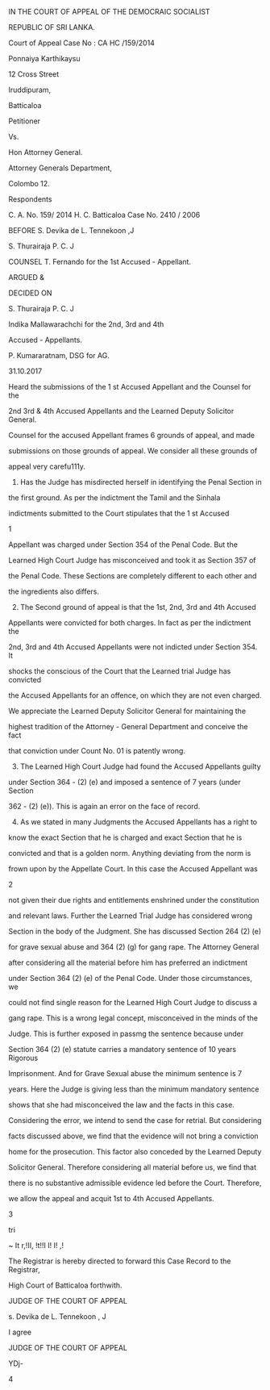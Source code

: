 IN THE COURT OF APPEAL OF THE DEMOCRAIC SOCIALIST

REPUBLIC OF SRI LANKA.

Court of Appeal Case No : CA HC /159/2014

Ponnaiya Karthikaysu

12 Cross Street

Iruddipuram,

Batticaloa

Petitioner

Vs.

Hon Attorney General.

Attorney Generals Department,

Colombo 12.

Respondents

C. A. No. 159/ 2014 H. C. Batticaloa Case No. 2410 / 2006

BEFORE S. Devika de L. Tennekoon ,J

S. Thurairaja P. C. J

COUNSEL T. Fernando for the 1st Accused - Appellant.

ARGUED &

DECIDED ON

S. Thurairaja P. C. J

Indika Mallawarachchi for the 2nd, 3rd and 4th

Accused - Appellants.

P. Kumararatnam, DSG for AG.

31.10.2017

Heard the submissions of the 1 st Accused Appellant and the Counsel for the

2nd 3rd & 4th Accused Appellants and the Learned Deputy Solicitor General.

Counsel for the accused Appellant frames 6 grounds of appeal, and made

submissions on those grounds of appeal. We consider all these grounds of

appeal very carefu111y.

1. Has the Judge has misdirected herself in identifying the Penal Section in

the first ground. As per the indictment the Tamil and the Sinhala

indictments submitted to the Court stipulates that the 1 st Accused

1

Appellant was charged under Section 354 of the Penal Code. But the

Learned High Court Judge has misconceived and took it as Section 357 of

the Penal Code. These Sections are completely different to each other and

the ingredients also differs.

2. The Second ground of appeal is that the 1st, 2nd, 3rd and 4th Accused

Appellants were convicted for both charges. In fact as per the indictment the

2nd, 3rd and 4th Accused Appellants were not indicted under Section 354. It

shocks the conscious of the Court that the Learned trial Judge has convicted

the Accused Appellants for an offence, on which they are not even charged.

We appreciate the Learned Deputy Solicitor General for maintaining the

highest tradition of the Attorney - General Department and conceive the fact

that conviction under Count No. 01 is patently wrong.

3. The Learned High Court Judge had found the Accused Appellants guilty

under Section 364 - (2) (e) and imposed a sentence of 7 years (under Section

362 - (2) (e)). This is again an error on the face of record.

4. As we stated in many Judgments the Accused Appellants has a right to

know the exact Section that he is charged and exact Section that he is

convicted and that is a golden norm. Anything deviating from the norm is

frown upon by the Appellate Court. In this case the Accused Appellant was

2

not given their due rights and entitlements enshrined under the constitution

and relevant laws. Further the Learned Trial Judge has considered wrong

Section in the body of the Judgment. She has discussed Section 264 (2) (e)

for grave sexual abuse and 364 (2) (g) for gang rape. The Attorney General

after considering all the material before him has preferred an indictment

under Section 364 (2) (e) of the Penal Code. Under those circumstances, we

could not find single reason for the Learned High Court Judge to discuss a

gang rape. This is a wrong legal concept, misconceived in the minds of the

Judge. This is further exposed in passmg the sentence because under

Section 364 (2) (e) statute carries a mandatory sentence of 10 years Rigorous

Imprisonment. And for Grave Sexual abuse the minimum sentence is 7

years. Here the Judge is giving less than the minimum mandatory sentence

shows that she had misconceived the law and the facts in this case.

Considering the error, we intend to send the case for retrial. But considering

facts discussed above, we find that the evidence will not bring a conviction

home for the prosecution. This factor also conceded by the Learned Deputy

Solicitor General. Therefore considering all material before us, we find that

there is no substantive admissible evidence led before the Court. Therefore,

we allow the appeal and acquit 1st to 4th Accused Appellants.

3

tri

~ It r,!II, !t!!I I! I! ,!

The Registrar is hereby directed to forward this Case Record to the Registrar,

High Court of Batticaloa forthwith.

JUDGE OF THE COURT OF APPEAL

s. Devika de L. Tennekoon , J

I agree

JUDGE OF THE COURT OF APPEAL

YDj-

4